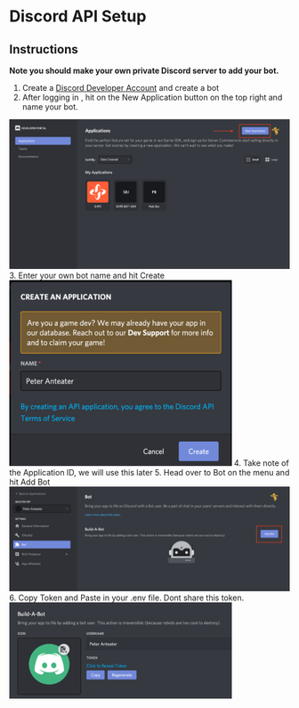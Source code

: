 # Discord API Setup
## Instructions
**Note you should make your own private Discord server to add your bot.**
1. Create a [Discord Developer Account](https://discord.com/developers/applications) and create a bot
2. After logging in , hit on the New Application button on the top right and name your bot.
 <img src="/img/CreateApp.png" alt="drawing" width="600"/> 
3. Enter your own bot name and hit Create
 <img src="/img/NameApp.png" alt="drawing" width="400"/>
4. Take note of the Application ID, we will use this later
5. Head over to Bot on the menu and hit Add Bot
 <img src="/img/CreateBot.png" alt="drawing" width="600"/>
6. Copy Token and Paste in your .env file. Dont share this token.
 <img src="/img/BotKey.png" alt="drawing" width="400"/>
